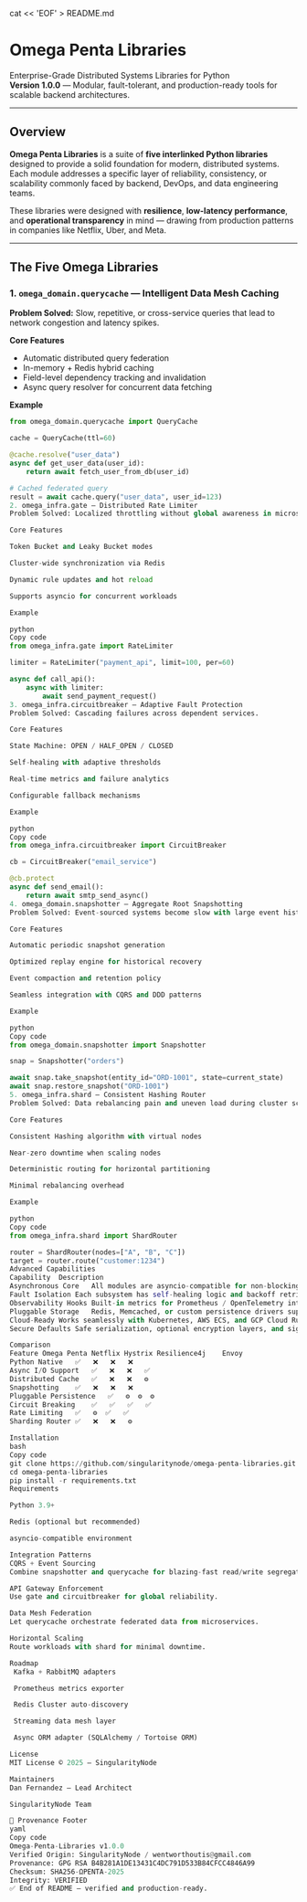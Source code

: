 cat << 'EOF' > README.md
# Omega Penta Libraries

Enterprise-Grade Distributed Systems Libraries for Python  
**Version 1.0.0** — Modular, fault-tolerant, and production-ready tools for scalable backend architectures.

---

## Overview

**Omega Penta Libraries** is a suite of **five interlinked Python libraries** designed to provide a solid foundation for modern, distributed systems.  
Each module addresses a specific layer of reliability, consistency, or scalability commonly faced by backend, DevOps, and data engineering teams.

These libraries were designed with **resilience**, **low-latency performance**, and **operational transparency** in mind — drawing from production patterns in companies like Netflix, Uber, and Meta.

---

## The Five Omega Libraries

### 1. `omega_domain.querycache` — Intelligent Data Mesh Caching

**Problem Solved:** Slow, repetitive, or cross-service queries that lead to network congestion and latency spikes.

**Core Features**
- Automatic distributed query federation  
- In-memory + Redis hybrid caching  
- Field-level dependency tracking and invalidation  
- Async query resolver for concurrent data fetching  

**Example**
```python
from omega_domain.querycache import QueryCache

cache = QueryCache(ttl=60)

@cache.resolve("user_data")
async def get_user_data(user_id):
    return await fetch_user_from_db(user_id)

# Cached federated query
result = await cache.query("user_data", user_id=123)
2. omega_infra.gate — Distributed Rate Limiter
Problem Solved: Localized throttling without global awareness in microservice environments.

Core Features

Token Bucket and Leaky Bucket modes

Cluster-wide synchronization via Redis

Dynamic rule updates and hot reload

Supports asyncio for concurrent workloads

Example

python
Copy code
from omega_infra.gate import RateLimiter

limiter = RateLimiter("payment_api", limit=100, per=60)

async def call_api():
    async with limiter:
        await send_payment_request()
3. omega_infra.circuitbreaker — Adaptive Fault Protection
Problem Solved: Cascading failures across dependent services.

Core Features

State Machine: OPEN / HALF_OPEN / CLOSED

Self-healing with adaptive thresholds

Real-time metrics and failure analytics

Configurable fallback mechanisms

Example

python
Copy code
from omega_infra.circuitbreaker import CircuitBreaker

cb = CircuitBreaker("email_service")

@cb.protect
async def send_email():
    return await smtp_send_async()
4. omega_domain.snapshotter — Aggregate Root Snapshotting
Problem Solved: Event-sourced systems become slow with large event histories.

Core Features

Automatic periodic snapshot generation

Optimized replay engine for historical recovery

Event compaction and retention policy

Seamless integration with CQRS and DDD patterns

Example

python
Copy code
from omega_domain.snapshotter import Snapshotter

snap = Snapshotter("orders")

await snap.take_snapshot(entity_id="ORD-1001", state=current_state)
await snap.restore_snapshot("ORD-1001")
5. omega_infra.shard — Consistent Hashing Router
Problem Solved: Data rebalancing pain and uneven load during cluster scaling.

Core Features

Consistent Hashing algorithm with virtual nodes

Near-zero downtime when scaling nodes

Deterministic routing for horizontal partitioning

Minimal rebalancing overhead

Example

python
Copy code
from omega_infra.shard import ShardRouter

router = ShardRouter(nodes=["A", "B", "C"])
target = router.route("customer:1234")
Advanced Capabilities
Capability	Description
Asynchronous Core	All modules are asyncio-compatible for non-blocking I/O operations.
Fault Isolation	Each subsystem has self-healing logic and backoff retries.
Observability Hooks	Built-in metrics for Prometheus / OpenTelemetry integration.
Pluggable Storage	Redis, Memcached, or custom persistence drivers supported.
Cloud-Ready	Works seamlessly with Kubernetes, AWS ECS, and GCP Cloud Run.
Secure Defaults	Safe serialization, optional encryption layers, and signature validation.

Comparison
Feature	Omega Penta	Netflix Hystrix	Resilience4j	Envoy
Python Native	✅	❌	❌	❌
Async I/O Support	✅	❌	❌	✅
Distributed Cache	✅	❌	❌	⚙️
Snapshotting	✅	❌	❌	❌
Pluggable Persistence	✅	⚙️	⚙️	⚙️
Circuit Breaking	✅	✅	✅	✅
Rate Limiting	✅	⚙️	✅	✅
Sharding Router	✅	❌	❌	⚙️

Installation
bash
Copy code
git clone https://github.com/singularitynode/omega-penta-libraries.git
cd omega-penta-libraries
pip install -r requirements.txt
Requirements

Python 3.9+

Redis (optional but recommended)

asyncio-compatible environment

Integration Patterns
CQRS + Event Sourcing
Combine snapshotter and querycache for blazing-fast read/write segregation.

API Gateway Enforcement
Use gate and circuitbreaker for global reliability.

Data Mesh Federation
Let querycache orchestrate federated data from microservices.

Horizontal Scaling
Route workloads with shard for minimal downtime.

Roadmap
 Kafka + RabbitMQ adapters

 Prometheus metrics exporter

 Redis Cluster auto-discovery

 Streaming data mesh layer

 Async ORM adapter (SQLAlchemy / Tortoise ORM)

License
MIT License © 2025 — SingularityNode

Maintainers
Dan Fernandez — Lead Architect

SingularityNode Team

🔐 Provenance Footer
yaml
Copy code
Omega-Penta-Libraries v1.0.0
Verified Origin: SingularityNode / wentworthoutis@gmail.com
Provenance: GPG RSA B4B281A1DE13431C4DC791D533B84CFCC4846A99
Checksum: SHA256-ΩPENTA-2025
Integrity: VERIFIED
✅ End of README — verified and production-ready.